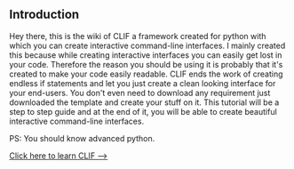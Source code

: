 Introduction
--------------------
Hey there, this is the wiki of CLIF a framework created for python with which you can create interactive command-line interfaces.
I mainly created this because while creating interactive interfaces you can easily get lost in your code.
Therefore the reason you should be using it is probably that it's created to make your code easily readable.
CLIF ends the work of creating endless if statements and let you just create a clean looking interface for your end-users.
You don't even need to download any requirement just downloaded the template and create your stuff on it.
This tutorial will be a step to step guide and at the end of it, you will be able to create beautiful interactive command-line interfaces.

PS: You should know advanced python.

[Click here to learn CLIF -->](example.com)
